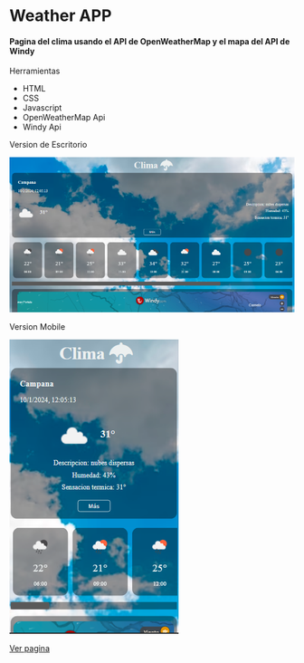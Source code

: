 # Weather APP

#### Pagina del clima usando el API de OpenWeatherMap y el mapa del API de Windy

Herramientas

- HTML
- CSS
- Javascript
- OpenWeatherMap Api
- Windy Api

Version de Escritorio

![Escritorio](/api-clima/img/weather-desktop.png)

Version Mobile

![Mobile](/api-clima/img/weather-mobile.png)

[Ver pagina](https://faustoleal.github.io/api-clima/api-clima/)
